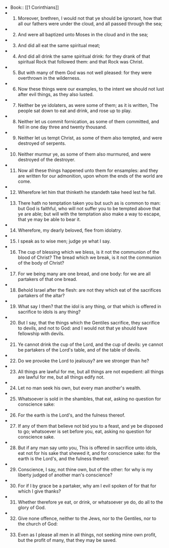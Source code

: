 - Book:: [[1 Corinthians]]
- 1. Moreover, brethren, I would not that ye should be ignorant, how that all our fathers were under the cloud, and all passed through the sea;
- 2. And were all baptized unto Moses in the cloud and in the sea;
- 3. And did all eat the same spiritual meat;
- 4. And did all drink the same spiritual drink: for they drank of that spiritual Rock that followed them: and that Rock was Christ.
- 5. But with many of them God was not well pleased: for they were overthrown in the wilderness.
- 6. Now these things were our examples, to the intent we should not lust after evil things, as they also lusted.
- 7. Neither be ye idolaters, as were some of them; as it is written, The people sat down to eat and drink, and rose up to play.
- 8. Neither let us commit fornication, as some of them committed, and fell in one day three and twenty thousand.
- 9. Neither let us tempt Christ, as some of them also tempted, and were destroyed of serpents.
- 10. Neither murmur ye, as some of them also murmured, and were destroyed of the destroyer.
- 11. Now all these things happened unto them for ensamples: and they are written for our admonition, upon whom the ends of the world are come.
- 12. Wherefore let him that thinketh he standeth take heed lest he fall.
- 13. There hath no temptation taken you but such as is common to man: but God is faithful, who will not suffer you to be tempted above that ye are able; but will with the temptation also make a way to escape, that ye may be able to bear it.
- 14. Wherefore, my dearly beloved, flee from idolatry.
- 15. I speak as to wise men; judge ye what I say.
- 16. The cup of blessing which we bless, is it not the communion of the blood of Christ? The bread which we break, is it not the communion of the body of Christ?
- 17. For we being many are one bread, and one body: for we are all partakers of that one bread.
- 18. Behold Israel after the flesh: are not they which eat of the sacrifices partakers of the altar?
- 19. What say I then? that the idol is any thing, or that which is offered in sacrifice to idols is any thing?
- 20. But I say, that the things which the Gentiles sacrifice, they sacrifice to devils, and not to God: and I would not that ye should have fellowship with devils.
- 21. Ye cannot drink the cup of the Lord, and the cup of devils: ye cannot be partakers of the Lord's table, and of the table of devils.
- 22. Do we provoke the Lord to jealousy? are we stronger than he?
- 23. All things are lawful for me, but all things are not expedient: all things are lawful for me, but all things edify not.
- 24. Let no man seek his own, but every man another's wealth.
- 25. Whatsoever is sold in the shambles, that eat, asking no question for conscience sake:
- 26. For the earth is the Lord's, and the fulness thereof.
- 27. If any of them that believe not bid you to a feast, and ye be disposed to go; whatsoever is set before you, eat, asking no question for conscience sake.
- 28. But if any man say unto you, This is offered in sacrifice unto idols, eat not for his sake that shewed it, and for conscience sake: for the earth is the Lord's, and the fulness thereof:
- 29. Conscience, I say, not thine own, but of the other: for why is my liberty judged of another man's conscience?
- 30. For if I by grace be a partaker, why am I evil spoken of for that for which I give thanks?
- 31. Whether therefore ye eat, or drink, or whatsoever ye do, do all to the glory of God.
- 32. Give none offence, neither to the Jews, nor to the Gentiles, nor to the church of God:
- 33. Even as I please all men in all things, not seeking mine own profit, but the profit of many, that they may be saved.
